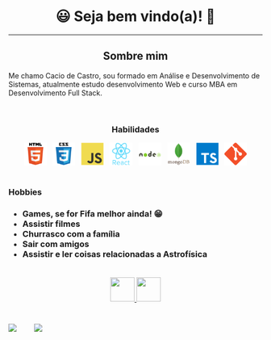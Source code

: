 <div>
   <h1 align="center">😃 Seja bem vindo(a)! 👋</h1>   
   <hr />   
   <div align="center">      
      <h2> Sombre mim</h2>      
      <p align="left">
         Me chamo Cacio de Castro, sou formado em Análise e Desenvolvimento de Sistemas, atualmente estudo
         desenvolvimento Web e curso MBA em Desenvolvimento Full Stack.
      </p>      
      </br>   
      <h3>Habilidades</h3>   
      <img
         src="https://raw.githubusercontent.com/devicons/devicon/master/icons/html5/html5-original-wordmark.svg"
         alt="html5" width="45" height="45" />
  &nbsp
      <img
         src="https://raw.githubusercontent.com/devicons/devicon/master/icons/css3/css3-original-wordmark.svg"
         alt="css3" width="45" height="45" />
  &nbsp
      <img left="40px"
         src="https://raw.githubusercontent.com/devicons/devicon/master/icons/javascript/javascript-original.svg"
         alt="javascript" width="45" height="45" />
  &nbsp
      <img
         src="https://raw.githubusercontent.com/devicons/devicon/master/icons/react/react-original-wordmark.svg"
         alt="react" width="45" height="45" />
  &nbsp
      <img
         src="https://raw.githubusercontent.com/devicons/devicon/master/icons/nodejs/nodejs-original-wordmark.svg"
         alt="nodejs" width="45" height="45" />
  &nbsp
      <img left="10px"
         src="https://raw.githubusercontent.com/devicons/devicon/master/icons/mongodb/mongodb-original-wordmark.svg"
         alt="mongodb" width="45" height="45" />
  &nbsp
      <img
         src="https://raw.githubusercontent.com/devicons/devicon/master/icons/typescript/typescript-plain.svg"
         alt="typescript" width="45" height="45" />
   &nbsp
      <img src="https://raw.githubusercontent.com/devicons/devicon/master/icons/git/git-original.svg"
         alt="git" width="45" height="45" />
   </div>   
   </br>   
   <h3>
      Hobbies
   <h3>      
   <ul>
      <li> Games, se for Fifa melhor ainda! 😁</li>
      <li> Assistir filmes</li>
      <li> Churrasco com a família</li>
      <li> Sair com amigos</li>
      <li> Assistir e ler coisas relacionadas a Astrofísica</li>
   </ul>      
   </br>   
   <div align="center">
      <a href="https://github.com/kacyos?tab=repositories" target="_blank">
      <img src="https://cdn.iconscout.com/icon/free/png-256/github-108-438008.png" width="48px"
         height="48px" />
      </a>
      <a href="https://www.linkedin.com/in/cacio/" target="_blank">
      <img src="https://i.ibb.co/Kx2GSrT/linkedin.png" width="48px" height="48px" />
      </a>
   </div>   
   </br></br>
   <div>
      <img src="https://github-readme-stats.vercel.app/api?username=kacyos&show_icons=true&theme=radical" />
   &nbsp &nbsp &nbsp &nbsp
      <img src="https://github-readme-stats.vercel.app/api/top-langs/?username=kacyos&layout=compact&theme=radical" />
   </div>
   </br>
   
</div>
